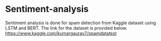 # Sentiment-analysis
Sentiment analysis is done for spam detection from Kaggle dataset using LSTM and BERT. 
The link for the dataset is provided below.
https://www.kaggle.com/kumargaurav7/spamdatatest
